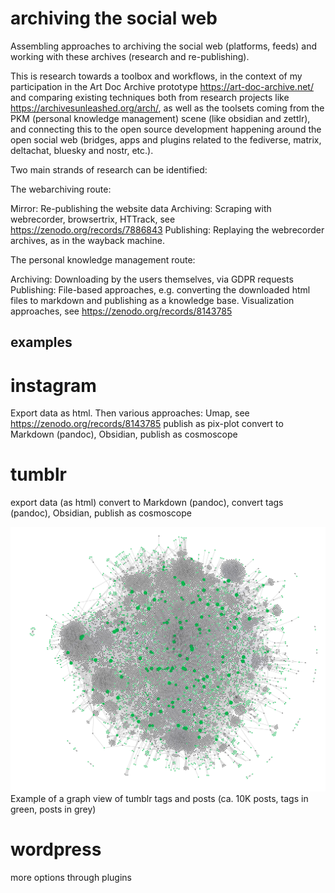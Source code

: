 # archiving the social web
Assembling approaches to archiving the social web (platforms, feeds) and working with these archives (research and re-publishing).

This is research towards a toolbox and workflows, in the context of my participation in the Art Doc Archive prototype https://art-doc-archive.net/ and comparing existing techniques both from research projects like https://archivesunleashed.org/arch/, as well as the toolsets coming from the PKM (personal knowledge management) scene (like obsidian and zettlr), and connecting this to the open source development happening around the open social web (bridges, apps and plugins related to the fediverse, matrix, deltachat, bluesky and nostr, etc.).

Two main strands of research can be identified:

The webarchiving route:

Mirror: Re-publishing the website data
Archiving: Scraping with webrecorder, browsertrix, HTTrack, see https://zenodo.org/records/7886843
Publishing: Replaying the webrecorder archives, as in the wayback machine.

The personal knowledge management route:

Archiving: Downloading by the users themselves, via GDPR requests
Publishing:
File-based approaches, e.g. converting the downloaded html files to markdown and publishing as a knowledge base.
Visualization approaches, see https://zenodo.org/records/8143785

## examples

# instagram
Export data as html.
Then various approaches:
Umap, see https://zenodo.org/records/8143785 publish as pix-plot
convert to Markdown (pandoc), Obsidian, publish as cosmoscope

# tumblr
export data (as html)
convert to Markdown (pandoc), convert tags (pandoc), Obsidian, publish as cosmoscope

![dataviz](tumblr%20to%20obsidian.png)
Example of a graph view of tumblr tags and posts (ca. 10K posts, tags in green, posts in grey)

# wordpress
more options through plugins
